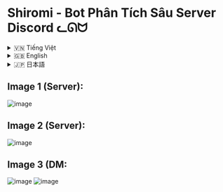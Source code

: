 # Shiromi - Bot Phân Tích Sâu Server Discord ᓚᘏᗢ

<!-- Vietnamese -->
<details>
<summary>🇻🇳 Tiếng Việt</summary>

## Giới thiệu

**Shiromi** là một bot Discord mạnh mẽ được thiết kế để thực hiện quét và phân tích sâu dữ liệu hoạt động của một server Discord. Bot thu thập thông tin chi tiết về tin nhắn, hoạt động của thành viên, việc sử dụng emoji/sticker, vai trò, kênh, luồng và nhiều hơn nữa. Kết quả phân tích được trình bày dưới dạng các báo cáo embeds trực quan trong Discord, file xuất CSV/JSON, và báo cáo DM cá nhân hóa cho thành viên.

Ngoài ra, Shiromi có khả năng lưu trữ dữ liệu quét vào cơ sở dữ liệu PostgreSQL, cho phép tra cứu và hiển thị thông tin qua một giao diện web (nếu được tích hợp).

**Các chức năng chính:**

*   **Quét Toàn Diện:** Thu thập dữ liệu từ tất cả các kênh text, voice (chat), và luồng (bao gồm cả luồng lưu trữ nếu có quyền).
*   **Phân Tích Hoạt Động:** Đếm tin nhắn, link, ảnh, emoji, sticker, lượt nhắc, trả lời, reaction (đã lọc) của từng thành viên và toàn server.
*   **Thống Kê Phụ Trợ:** Lấy thông tin boosters, kênh voice/stage, invites, webhooks, integrations, thành viên lâu năm nhất, và phân tích audit log (ví dụ: theo dõi lượt cấp role, tạo thread).
*   **Báo Cáo Đa Dạng:**
    *   **Embeds Discord:** Hiển thị các bảng xếp hạng và thống kê trực tiếp trong kênh Discord được chỉ định.
    *   **Xuất File:** Tạo file CSV và JSON chi tiết cho các mục dữ liệu khác nhau. (Đang thi công)
    *   **DM Cá Nhân:** Gửi báo cáo tóm tắt hoạt động và thành tích cá nhân cho từng thành viên (dựa trên role cấu hình hoặc cho admin ở chế độ test).
*   **Lưu Trữ Database:** Lưu kết quả quét và dữ liệu người dùng vào PostgreSQL để có thể truy cập qua web.
*   **Logging Chi Tiết:** Ghi log quá trình quét vào một thread Discord riêng biệt để dễ theo dõi.
*   **Tùy Biến Cao:** Nhiều tùy chọn cấu hình qua file `.env` (ví dụ: loại trừ category, theo dõi role cụ thể, ID sticker/emoji, kênh báo cáo).
*   **Hỗ Trợ Proxy Bot:** Có thể hoạt động như một bot worker, nhận lệnh từ một bot proxy chính (ví dụ: Mizuki).

## Tính năng

*   **Phân tích Server:**
    *   Thông tin chung server (owner, ngày tạo, boost, số lượng kênh/role/emoji/sticker).
    *   Thống kê quét (số kênh/luồng đã xử lý, tổng tin nhắn, tổng reaction đã lọc, thời gian quét).
    *   Bảng xếp hạng hoạt động kênh text và voice (chat).
    *   "Giờ Vàng" và "Giờ Âm" của server và các kênh/luồng.
    *   Top emoji/sticker được sử dụng nhiều/ít nhất server.
    *   Emoji server không được sử dụng.
*   **Phân tích Thành viên:**
    *   Bảng xếp hạng người dùng hoạt động nhiều/ít nhất (tin nhắn, link, ảnh, emoji server, sticker, mention gửi/nhận, trả lời, reaction gửi/nhận, số kênh hoạt động, thời gian hoạt động).
    *   Bảng xếp hạng người mời nhiều nhất (theo lượt dùng invite).
    *   Bảng xếp hạng booster "bền bỉ" nhất.
    *   Bảng xếp hạng thành viên lâu năm nhất.
    *   Bảng xếp hạng người tạo thread nhiều/ít nhất.
    *   Theo dõi và xếp hạng lượt nhận các role đặc biệt (từ Audit Log).
*   **Tìm Kiếm Từ Khóa:**
    *   Tìm kiếm các từ khóa cụ thể trong tin nhắn.
    *   Thống kê tổng số lần xuất hiện, top kênh/luồng và top user theo từ khóa.
*   **Xuất Dữ Liệu:** (Đang thi công)
    *   File CSV chi tiết cho thông tin server, kênh/luồng, hoạt động người dùng, roles, boosters, invites, webhooks, integrations, audit logs, và các bảng xếp hạng.
    *   File JSON tổng hợp toàn bộ dữ liệu quét.
*   **Báo Cáo DM Cá Nhân:**
    *   Tóm tắt hoạt động cá nhân (tin nhắn, nội dung gửi, tương tác, thời gian hoạt động, phạm vi hoạt động).
    *   Top items cá nhân (emoji, sticker).
    *   "Giờ Vàng" cá nhân.
    *   Thành tích và vị trí trong các bảng xếp hạng của server.
    *   Lời cảm ơn và ảnh cá nhân hóa cho các role đặc biệt (booster, người đóng góp).
*   **Kỹ thuật:**
    *   Sử dụng `asyncio` và `asyncpg` cho các hoạt động bất đồng bộ và tương tác database hiệu quả.
    *   Logging chi tiết lên console (sử dụng `rich`) và thread Discord.
    *   Cấu hình intents Discord linh hoạt.
    *   Quản lý lỗi và cooldown cho lệnh.
    *   Hỗ trợ PROXY_BOT_ID để nhận lệnh từ bot khác.

## Điều kiện tiên quyết

1.  **Python:** Phiên bản 3.8 trở lên.
2.  **Git:** Để tải mã nguồn.
3.  **PostgreSQL Server:** Một instance PostgreSQL đang chạy và có thể truy cập.
4.  (Tùy chọn) Một bot Discord khác để làm PROXY_BOT_ID nếu bạn muốn sử dụng tính năng này.

## Cài đặt

1.  **Tải mã nguồn:**
    ```bash
    git clone https://github.com/Rin1809/Shiromi
    cd Shiromi
    ```

2.  **Tạo môi trường ảo (khuyến nghị):**
    ```bash
    python -m venv venv
    # Windows
    venv\Scripts\activate
    # Linux/macOS
    source venv/bin/activate
    ```

3.  **Cài đặt thư viện:**
    ```bash
    pip install -r requirements.txt
    ```

## Cấu hình

1.  **Sao chép file `.env_example.md` thành `.env`:**
    ```bash
    # Windows
    copy .env_example.md .env
    # Linux/macOS
    cp .env_example.md .env
    ```

2.  **Chỉnh sửa file `.env` với các thông tin của bạn:**
    *   `DISCORD_TOKEN`: Token của bot discord của bạn.
    *   `DATABASE_URL`: Chuỗi kết nối đến PostgreSQL của bạn (ví dụ: `postgresql://user:password@host:port/database`).
    *   `ADMIN_USER_ID`: ID người dùng Discord của chủ sở hữu bot (quan trọng cho quyền `is_owner()`).
    *   `PROXY_BOT_ID` (Tùy chọn): ID của bot proxy (ví dụ: Mizuki) nếu bạn muốn Shiromi nhận lệnh từ bot đó.
    *   `BOT_NAME`: Tên bot sẽ hiển thị trong một số tin nhắn.
    *   `COMMAND_PREFIX`: Tiền tố lệnh (ví dụ: `Shi`).
    *   `EXCLUDED_CATEGORY_IDS` (Tùy chọn): Danh sách ID category cần loại trừ khỏi quét, cách nhau bởi dấu phẩy.
    *   `FINAL_STICKER_ID`, `INTERMEDIATE_STICKER_ID`, `LEAST_STICKER_ID`, `MOST_STICKER_ID` (Tùy chọn): ID các sticker sẽ được gửi ở các giai đoạn khác nhau của báo cáo.
    *   `WEBSITE_BASE_URL` (Tùy chọn): URL gốc của trang web hiển thị dữ liệu quét (nếu có).
    *   `REPORT_CHANNEL_ID` (Tùy chọn): ID kênh Discord để gửi báo cáo embeds công khai. Nếu không đặt, sẽ gửi vào kênh gốc nơi lệnh được gọi.
    *   `FINAL_DM_EMOJI` (Tùy chọn): Emoji gửi cuối mỗi DM cá nhân.
    *   `TRACKED_ROLE_GRANT_IDS` (Tùy chọn): ID các role cần theo dõi lượt cấp qua Audit Log.
    *   `DM_REPORT_RECIPIENT_ROLE_ID` (Tùy chọn): ID của role mà thành viên có role này sẽ nhận DM báo cáo.
    *   `BOOSTER_THANKYOU_ROLE_IDS` (Tùy chọn): ID các role (booster, đóng góp) để gửi lời cảm ơn đặc biệt và ảnh cá nhân hóa trong DM.
    *   `ADMIN_ROLE_IDS_FILTER` (Tùy chọn): ID các role admin khác (ngoài quyền Administrator của server) cần lọc khỏi một số BXH.
    *   `REACTION_UNICODE_EXCEPTIONS` (Tùy chọn): Danh sách emoji Unicode được phép xuất hiện trong BXH reaction (ngoài emoji của server).
    *   `ENABLE_REACTION_SCAN` (Tùy chọn): Đặt là `true` để bật quét reaction (có thể làm chậm quá trình quét).
    *   `MAX_CONCURRENT_CHANNEL_SCANS` (Tùy chọn): Số kênh/luồng quét đồng thời tối đa (mặc định là 5).

3.  **Cấu hình ảnh cá nhân hóa cho DM (Tùy chọn):**
    *   Chỉnh sửa file `quy_toc_anh.json`.
    *   Thêm các cặp `"USER_ID": "IMAGE_URL"` cho những người dùng có `BOOSTER_THANKYOU_ROLE_IDS` mà bạn muốn họ nhận ảnh riêng trong DM.

## Chạy Bot

Sau khi cài đặt và cấu hình:
```bash
python bot.py
```
Bot sẽ kết nối tới Discord và sẵn sàng nhận lệnh.

## Sử dụng Lệnh

Các lệnh chính được gọi qua tiền tố đã cấu hình (ví dụ: `Shi`).

*   **Chế độ Test (Gửi DM cho Admin):**
    *   `[prefix]romi [export_csv=True/False] [export_json=True/False] [keywords=từ khóa1,từ khóa2]`
    *   Ví dụ: `Shi romi export_csv=True keywords=chào,tạm biệt`
    *   Mặc định: `export_csv=False`, `export_json=False`, không tìm keywords.
    *   Báo cáo DM cá nhân sẽ được gửi đến `ADMIN_USER_ID` đã cấu hình.
*   **Chế độ Bình Thường (Gửi DM cho Role Cấu Hình):**
    *   `[prefix]Shiromi [export_csv=True/False] [export_json=True/False] [keywords=từ khóa1,từ khóa2]`
    *   Ví dụ: `Shi Shiromi export_json=True`
    *   Báo cáo DM cá nhân sẽ được gửi đến những người dùng có `DM_REPORT_RECIPIENT_ROLE_ID`.
*   **Kiểm tra Bot:**
    *   `[prefix]ping_shiromi`
    *   Kiểm tra xem bot có phản hồi không và hiển thị độ trễ.

**Lưu ý về PROXY_BOT_ID:**
Nếu `PROXY_BOT_ID` được cấu hình, bot đó có thể gọi lệnh của Shiromi bằng cách gửi tin nhắn bắt đầu trực tiếp bằng tên lệnh (không cần tiền tố `COMMAND_PREFIX` của Shiromi). Ví dụ, nếu bot proxy gửi `romi export_csv=True`, Shiromi sẽ hiểu và thực thi.

## Cấu trúc thư mục

```
Shiromi/
├── .git/
├── __pycache__/
├── bot_core/
│   ├── __init__.py
│   ├── events.py
│   ├── setup.py
├── cogs/
│   ├── deep_scan_helpers/
│   │   ├── __init__.py
│   │   ├── data_processing.py
│   │   ├── dm_sender.py
│   │   ├── export_generation.py
│   │   ├── finalization.py
│   │   ├── init_scan.py
│   │   ├── report_generation.py
│   │   ├── scan_channels.py
│   ├── __init__.py
│   ├── deep_scan_cog.py
├── moitruongao/ (Môi trường ảo Python, vd: venv)
├── reporting/
│   ├── __init__.py
│   ├── csv_writer.py
│   ├── embeds_analysis.py
│   ├── embeds_dm.py
│   ├── embeds_guild.py
│   ├── embeds_items.py
│   ├── embeds_user.py
│   ├── json_writer.py
├── .env                    # Đặt .env ở đây, biến môi trường (QUAN TRỌNG, BÍ MẬT)
├── .env_example.md         # File ví dụ cho .env
├── .gitignore
├── bot.py                  # File chạy bot chính
├── config.py               # Tải và quản lý cấu hình
├── database.py             # Tương tác với cơ sở dữ liệu PostgreSQL
├── discord_logging.py      # Gửi log lên thread Discord
├── quy_toc_anh.json        # Mapping ảnh cá nhân cho DM
├── README.md               # File bạn đang đọc
├── requirements.txt        # Danh sách thư viện Python
├── scanner.py              # (Trống - có thể dành cho chức năng tương lai)
└── utils.py                # Các hàm tiện ích chung
```

## Lưu ý Quan trọng

*   **Quyền Bot:** Shiromi cần nhiều quyền Discord để hoạt động đầy đủ (bao gồm các Privileged Intents như Guild Members, Message Content, và các quyền server như View Audit Log, Manage Server, Read Message History, Create Public Threads, Embed Links, Attach Files). Đảm bảo bot có đủ quyền trên Developer Portal và trong server.
*   **Cơ sở dữ liệu:** Kết nối và thiết lập bảng PostgreSQL là bắt buộc. Bot sẽ không hoạt động nếu không có database.
*   **Tài nguyên:** Quá trình quét sâu có thể tốn thời gian và tài nguyên (CPU, RAM, API rate limit của Discord), đặc biệt trên các server lớn hoặc khi bật quét reaction.
*   **API Rate Limits:** Bot cố gắng xử lý rate limit của Discord, nhưng với các server cực lớn, việc quét có thể bị gián đoạn.
*   **Bảo mật PROXY_BOT_ID:** Nếu sử dụng, đảm bảo rằng chỉ bot proxy đáng tin cậy mới có ID đó, vì nó có thể thực thi các lệnh mạnh mẽ của Shiromi.

</details>

<!-- English -->
<details>
<summary>🇬🇧 English</summary>

## Introduction

**Shiromi** is a powerful Discord bot designed to perform in-depth scans and analysis of a Discord server's activity data. It collects detailed information about messages, member activity, emoji/sticker usage, roles, channels, threads, and much more. The analysis results are presented as visually appealing embed reports in Discord, CSV/JSON export files, and personalized DM reports for members.

Additionally, Shiromi can store scan data in a PostgreSQL database, enabling data retrieval and display through a web interface (if integrated).

**Main functionalities:**

*   **Comprehensive Scanning:** Collects data from all text channels, voice channels (chat), and threads (including archived threads if permissions allow).
*   **Activity Analysis:** Counts messages, links, images, emojis, stickers, mentions, replies, and (filtered) reactions for each member and the entire server.
*   **Auxiliary Statistics:** Fetches information on boosters, voice/stage channels, invites, webhooks, integrations, oldest members, and analyzes audit logs (e.g., tracking role grants, thread creations).
*   **Diverse Reporting:**
    *   **Discord Embeds:** Displays leaderboards and statistics directly in a designated Discord channel.
    *   **File Exports:** Generates detailed CSV and JSON files for various data categories. (Working on it)
    *   **Personalized DMs:** Sends summary reports of individual activity and achievements to members (based on configured roles or to an admin in test mode).
*   **Database Storage:** Saves scan results and user data to PostgreSQL for potential web-based access.
*   **Detailed Logging:** Logs the scanning process to a separate Discord thread for easy monitoring.
*   **Highly Configurable:** Many customization options via the `.env` file (e.g., exclude categories, track specific roles, sticker/emoji IDs, report channel).
*   **Proxy Bot Support:** Can function as a worker bot, receiving commands from a main proxy bot (e.g., Mizuki).

## Features

*   **Server Analysis:**
    *   General server information (owner, creation date, boost level, counts of channels/roles/emojis/stickers).
    *   Scan summary (processed channels/threads, total messages, total filtered reactions, scan duration).
    *   Activity leaderboards for text and voice (chat) channels.
    *   Server and channel/thread "Golden Hours" (most active) and "Umbra Hours" (least active).
    *   Top most/least used server emojis/stickers.
    *   Unused server emojis.
*   **Member Analysis:**
    *   Leaderboards for most/least active users (messages, links, images, server emojis, stickers, mentions sent/received, replies, reactions sent/received, distinct channels active in, activity span).
    *   Top inviters leaderboard (by invite uses).
    *   "Most Enduring" booster leaderboard.
    *   Oldest members leaderboard.
    *   Most/least thread creators leaderboard.
    *   Tracking and ranking of grants for special roles (from Audit Log).
*   **Keyword Search:**
    *   Search for specific keywords in messages.
    *   Statistics on total occurrences, top channels/threads, and top users by keyword.
*   **Data Export:**
    *   Detailed CSV files for server info, channels/threads, user activity, roles, boosters, invites, webhooks, integrations, audit logs, and leaderboards.
    *   Comprehensive JSON file of all scanned data.
*   **Personalized DM Reports:**
    *   Summary of personal activity (messages, content sent, interactions, activity time, scope of activity).
    *   Top personal items (emojis, stickers).
    *   Personal "Golden Hour."
    *   Achievements and server ranking positions.
    *   Personalized thank-you messages and images for special roles (boosters, contributors).
*   **Technical:**
    *   Uses `asyncio` and `asyncpg` for efficient asynchronous operations and database interaction.
    *   Detailed logging to console (using `rich`) and a Discord thread.
    *   Flexible Discord intents configuration.
    *   Error handling and command cooldowns.
    *   Supports `PROXY_BOT_ID` for receiving commands from another bot.

## Prerequisites

1.  **Python:** Version 3.8 or higher.
2.  **Git:** To clone the source code.
3.  **PostgreSQL Server:** A running and accessible PostgreSQL instance.
4.  (Optional) Another Discord bot to act as `PROXY_BOT_ID` if you wish to use this feature.

## Installation

1.  **Clone the repository:**
    ```bash
    git clone https://github.com/Rin1809/Shiromi
    cd Shiromi
    ```

2.  **Create a virtual environment (recommended):**
    ```bash
    python -m venv venv
    # Windows
    venv\Scripts\activate
    # Linux/macOS
    source venv/bin/activate
    ```

3.  **Install dependencies:**
    ```bash
    pip install -r requirements.txt
    ```

## Configuration

1.  **Copy `.env_example.md` to `.env`:**
    ```bash
    # Windows
    copy .env_example.md .env
    # Linux/macOS
    cp .env_example.md .env
    ```

2.  **Edit the `.env` file with your information:**
    *   `DISCORD_TOKEN`: Your discord bot's token.
    *   `DATABASE_URL`: Connection string for your PostgreSQL (e.g., `postgresql://user:password@host:port/database`).
    *   `ADMIN_USER_ID`: Your Discord user ID (important for `is_owner()` permissions).
    *   `PROXY_BOT_ID` (Optional): ID of the proxy bot (e.g., Mizuki) if you want Shiromi to accept commands from it.
    *   `BOT_NAME`: Bot's name to be displayed in some messages.
    *   `COMMAND_PREFIX`: Command prefix (e.g., `Shi`).
    *   `EXCLUDED_CATEGORY_IDS` (Optional): Comma-separated list of category IDs to exclude from scans.
    *   `FINAL_STICKER_ID`, `INTERMEDIATE_STICKER_ID`, `LEAST_STICKER_ID`, `MOST_STICKER_ID` (Optional): IDs of stickers to be sent at different reporting stages.
    *   `WEBSITE_BASE_URL` (Optional): Base URL of the website displaying scan data (if any).
    *   `REPORT_CHANNEL_ID` (Optional): Discord channel ID to send public embed reports. If not set, reports are sent to the channel where the command was invoked.
    *   `FINAL_DM_EMOJI` (Optional): Emoji sent at the end of each personalized DM.
    *   `TRACKED_ROLE_GRANT_IDS` (Optional): Role IDs to track grants for via Audit Log.
    *   `DM_REPORT_RECIPIENT_ROLE_ID` (Optional): ID of the role whose members will receive DM reports.
    *   `BOOSTER_THANKYOU_ROLE_IDS` (Optional): Role IDs (boosters, contributors) to send special thank-you messages and personalized images in DMs.
    *   `ADMIN_ROLE_IDS_FILTER` (Optional): Other admin role IDs (besides server Administrator permission) to filter from some leaderboards.
    *   `REACTION_UNICODE_EXCEPTIONS` (Optional): List of Unicode emojis allowed in reaction leaderboards (besides server emojis).
    *   `ENABLE_REACTION_SCAN` (Optional): Set to `true` to enable reaction scanning (can slow down scans).
    *   `MAX_CONCURRENT_CHANNEL_SCANS` (Optional): Maximum number of channels/threads to scan concurrently (default is 5).

3.  **Configure personalized DM images (Optional):**
    *   Edit the `quy_toc_anh.json` file.
    *   Add `"USER_ID": "IMAGE_URL"` pairs for users with `BOOSTER_THANKYOU_ROLE_IDS` whom you want to receive custom images in their DMs.

## Running the Bot

After installation and configuration:
```bash
python bot.py
```
The bot will connect to Discord and be ready to receive commands.

## Using Commands

Main commands are invoked using the configured prefix (e.g., `Shi`).

*   **Test Mode (Sends DMs to Admin):**
    *   `[prefix]romi [export_csv=True/False] [export_json=True/False] [keywords=keyword1,keyword2]`
    *   Example: `Shi romi export_csv=True keywords=hello,goodbye`
    *   Defaults: `export_csv=False`, `export_json=False`, no keywords.
    *   Personalized DM reports will be sent to the configured `ADMIN_USER_ID`.
*   **Normal Mode (Sends DMs to Configured Role):**
    *   `[prefix]Shiromi [export_csv=True/False] [export_json=True/False] [keywords=keyword1,keyword2]`
    *   Example: `Shi Shiromi export_json=True`
    *   Personalized DM reports will be sent to users with the `DM_REPORT_RECIPIENT_ROLE_ID`.
*   **Bot Check:**
    *   `[prefix]ping_shiromi`
    *   Checks if the bot is responsive and shows latency.

**Note on PROXY_BOT_ID:**
If `PROXY_BOT_ID` is configured, that bot can invoke Shiromi's commands by sending a message starting directly with the command name (no need for Shiromi's `COMMAND_PREFIX`). For example, if the proxy bot sends `romi export_csv=True`, Shiromi will understand and execute it.

## Folder Structure

```
Shiromi/
├── .git/
├── __pycache__/
├── bot_core/
│   ├── __init__.py
│   ├── events.py
│   ├── setup.py
├── cogs/
│   ├── deep_scan_helpers/
│   │   ├── __init__.py
│   │   ├── data_processing.py
│   │   ├── dm_sender.py
│   │   ├── export_generation.py
│   │   ├── finalization.py
│   │   ├── init_scan.py
│   │   ├── report_generation.py
│   │   ├── scan_channels.py
│   ├── __init__.py
│   ├── deep_scan_cog.py
├── moitruongao/ (Python virtual environment, e.g., venv)
├── reporting/
│   ├── __init__.py
│   ├── csv_writer.py
│   ├── embeds_analysis.py
│   ├── embeds_dm.py
│   ├── embeds_guild.py
│   ├── embeds_items.py
│   ├── embeds_user.py
│   ├── json_writer.py
├── .env                    # set it here, Environment variables (IMPORTANT, SECRET)
├── .env_example.md         # Example file for .env
├── .gitignore
├── bot.py                  # Main bot execution file
├── config.py               # Loads and manages configuration
├── database.py             # Interacts with PostgreSQL database
├── discord_logging.py      # Sends logs to a Discord thread
├── quy_toc_anh.json        # Mapping for personalized DM images
├── README.md               # This file
├── requirements.txt        # Python library dependencies
├── scanner.py              # (Empty - possibly for future features)
└── utils.py                # General utility functions
```

## Important Notes

*   **Bot Permissions:** Shiromi requires extensive Discord permissions to function fully (including Privileged Intents like Guild Members, Message Content, and server permissions such as View Audit Log, Manage Server, Read Message History, Create Public Threads, Embed Links, Attach Files). Ensure the bot has sufficient permissions on the Developer Portal and within the server.
*   **Database:** PostgreSQL connection and table setup are mandatory. The bot will not operate without a database.
*   **Resources:** Deep scans can be time-consuming and resource-intensive (CPU, RAM, Discord API rate limits), especially on large servers or when reaction scanning is enabled.
*   **API Rate Limits:** The bot attempts to handle Discord's rate limits, but scans on extremely large servers might still be interrupted.
*   **PROXY_BOT_ID Security:** If used, ensure that only the trusted proxy bot has that ID, as it can execute Shiromi's powerful commands.

</details>

<!-- Japanese -->
<details>
<summary>🇯🇵 日本語</summary>

## 概要

**Shiromi (シロミ)** は、Discordサーバーの活動データを詳細にスキャンおよび分析するために設計された強力なDiscordボットです。メッセージ、メンバーの活動、絵文字/スタンプの使用状況、ロール、チャンネル、スレッドなどに関する詳細情報を収集します。分析結果は、Discord内の視覚的に魅力的な埋め込みレポート、CSV/JSONエクスポートファイル、およびメンバー向けのパーソナライズされたDMレポートとして表示されます。

さらに、ShiromiはスキャンデータをPostgreSQLデータベースに保存でき、Webインターフェース（統合されている場合）を介したデータ検索と表示を可能にします。

**主な機能:**

*   **包括的スキャン:** すべてのテキストチャンネル、ボイスチャンネル（チャット）、スレッド（権限があればアーカイブ済みスレッドも含む）からデータを収集します。
*   **活動分析:** 各メンバーおよびサーバー全体のメッセージ、リンク、画像、絵文字、スタンプ、メンション、返信、および（フィルタリングされた）リアクションをカウントします。
*   **補助統計:** ブースター、ボイス/ステージチャンネル、招待、Webhook、連携、最古参メンバーに関する情報を取得し、監査ログを分析します（例: ロール付与、スレッド作成の追跡）。
*   **多様なレポート:**
    *   **Discord埋め込み:** 指定されたDiscordチャンネルにリーダーボードと統計を直接表示します。
    *   **ファイルエクスポート:** 様々なデータカテゴリに対応した詳細なCSVおよびJSONファイルを生成します。（まだです）
    *   **パーソナライズDM:** 個人の活動と実績の概要レポートをメンバーに送信します（設定されたロールに基づいて、またはテストモードでは管理者に）。
*   **データベース保存:** スキャン結果とユーザーデータをPostgreSQLに保存し、Web経由でのアクセスを可能にします。
*   **詳細ロギング:** スキャンプロセスを別のDiscordスレッドに記録し、監視を容易にします。
*   **高度な設定可能性:** `.env`ファイルを通じて多くのカスタマイズオプションを提供します（例: カテゴリ除外、特定ロールの追跡、スタンプ/絵文字ID、レポートチャンネル）。
*   **プロキシボット対応:** メインのプロキシボット（例: Mizuki）からコマンドを受信するワーカーボットとして機能できます。

## 機能

*   **サーバー分析:**
    *   一般サーバー情報（オーナー、作成日、ブーストレベル、チャンネル/ロール/絵文字/スタンプの数）。
    *   スキャン概要（処理済みチャンネル/スレッド数、総メッセージ数、総フィルタリング済みリアクション数、スキャン時間）。
    *   テキストおよびボイス（チャット）チャンネルの活動リーダーボード。
    *   サーバーおよびチャンネル/スレッドの「ゴールデンアワー」（最も活発）および「アンブラアワー」（最も閑散）。
    *   サーバーで最も/最も少なく使用された絵文字/スタンプ。
    *   未使用のサーバー絵文字。
*   **メンバー分析:**
    *   最も/最も活動の少ないユーザーのリーダーボード（メッセージ、リンク、画像、サーバー絵文字、スタンプ、送受信メンション、返信、送受信リアクション、活動チャンネル数、活動期間）。
    *   最多招待者リーダーボード（招待使用数による）。
    *   「最も長くブーストしている」ブースターのリーダーボード。
    *   最古参メンバーのリーダーボード。
    *   最多/最少スレッド作成者リーダーボード。
    *   特別ロールの付与追跡とランキング（監査ログから）。
*   **キーワード検索:**
    *   メッセージ内の特定のキーワードを検索。
    *   キーワードごとの総出現回数、トップチャンネル/スレッド、トップユーザーの統計。
*   **データエクスポート:**
    *   サーバー情報、チャンネル/スレッド、ユーザー活動、ロール、ブースター、招待、Webhook、連携、監査ログ、およびリーダーボードの詳細なCSVファイル。
    *   全スキャンデータの包括的なJSONファイル。
*   **パーソナライズDMレポート:**
    *   個人の活動概要（メッセージ、送信コンテンツ、インタラクション、活動時間、活動範囲）。
    *   個人のトップアイテム（絵文字、スタンプ）。
    *   個人の「ゴールデンアワー」。
    *   サーバーランキングにおける実績と順位。
    *   特別ロール（ブースター、貢献者）へのパーソナライズされた感謝メッセージと画像。
*   **技術仕様:**
    *   効率的な非同期操作とデータベース対話のために`asyncio`と`asyncpg`を使用。
    *   コンソール（`rich`を使用）およびDiscordスレッドへの詳細ロギング。
    *   柔軟なDiscordインテント設定。
    *   エラー処理とコマンドクールダウン。
    *   別のボットからコマンドを受信するための`PROXY_BOT_ID`をサポート。

## 前提条件

1.  **Python:** バージョン3.8以上。
2.  **Git:** ソースコードのクローン用。
3.  **PostgreSQLサーバー:** 実行中でアクセス可能なPostgreSQLインスタンス。
4.  (任意) この機能を使用したい場合は、`PROXY_BOT_ID`として機能する別のDiscordボット。

## インストール

1.  **リポジトリのクローン:**
    ```bash
    git clone https://github.com/Rin1809/Shiromi
    cd Shiromi
    ```

2.  **仮想環境の作成 (推奨):**
    ```bash
    python -m venv venv
    # Windows
    venv\Scripts\activate
    # Linux/macOS
    source venv/bin/activate
    ```

3.  **依存関係のインストール:**
    ```bash
    pip install -r requirements.txt
    ```

## 設定

1.  **`.env_example.md` を `.env` にコピー:**
    ```bash
    # Windows
    copy .env_example.md .env
    # Linux/macOS
    cp .env_example.md .env
    ```

2.  **`.env` ファイルを編集して情報を入力:**
    *   `DISCORD_TOKEN`: あなたのDiscordボットのトークン。
    *   `DATABASE_URL`: PostgreSQLへの接続文字列 (例: `postgresql://user:password@host:port/database`)。
    *   `ADMIN_USER_ID`: ボット所有者のDiscordユーザーID (`is_owner()`権限に重要)。
    *   `PROXY_BOT_ID` (任意): Shiromiがコマンドを受け付けるプロキシボットのID (例: Mizuki)。
    *   `BOT_NAME`: 一部のメッセージで表示されるボット名。
    *   `COMMAND_PREFIX`: コマンドプレフィックス (例: `Shi`)。
    *   `EXCLUDED_CATEGORY_IDS` (任意): スキャンから除外するカテゴリIDのコンマ区切りリスト。
    *   `FINAL_STICKER_ID`, `INTERMEDIATE_STICKER_ID`, `LEAST_STICKER_ID`, `MOST_STICKER_ID` (任意): レポートの様々な段階で送信されるスタンプのID。
    *   `WEBSITE_BASE_URL` (任意): スキャンデータを表示するウェブサイトのベースURL (もしあれば)。
    *   `REPORT_CHANNEL_ID` (任意): 公開埋め込みレポートを送信するDiscordチャンネルID。設定しない場合、コマンドが呼び出された元のチャンネルに送信されます。
    *   `FINAL_DM_EMOJI` (任意): 各パーソナライズDMの最後に送信される絵文字。
    *   `TRACKED_ROLE_GRANT_IDS` (任意): 監査ログ経由で付与を追跡するロールID。
    *   `DM_REPORT_RECIPIENT_ROLE_ID` (任意): DMレポートを受信するメンバーが持つロールのID。
    *   `BOOSTER_THANKYOU_ROLE_IDS` (任意): DMで特別な感謝メッセージとパーソナライズ画像を送信するロールID (ブースター、貢献者)。
    *   `ADMIN_ROLE_IDS_FILTER` (任意): 一部のリーダーボードから除外する他の管理者ロールID (サーバーの管理者権限以外)。
    *   `REACTION_UNICODE_EXCEPTIONS` (任意): リアクションリーダーボードで許可されるUnicode絵文字のリスト (サーバー絵文字以外)。
    *   `ENABLE_REACTION_SCAN` (任意): リアクションスキャンを有効にする場合は `true` に設定 (スキャンが遅くなる可能性あり)。
    *   `MAX_CONCURRENT_CHANNEL_SCANS` (任意): 同時にスキャンするチャンネル/スレッドの最大数 (デフォルトは5)。

3.  **パーソナライズDM画像の構成 (任意):**
    *   `quy_toc_anh.json` ファイルを編集します。
    *   `BOOSTER_THANKYOU_ROLE_IDS` を持ち、DMでカスタム画像を受信させたいユーザーに対して、`"USER_ID": "IMAGE_URL"` のペアを追加します。

## ボットの実行

インストールと設定後:
```bash
python bot.py
```
ボットはDiscordに接続し、コマンドを受け付ける準備ができます。

## コマンドの使用方法

主なコマンドは、設定されたプレフィックス (例: `Shi`) を使用して呼び出します。

*   **テストモード (管理者にDMを送信):**
    *   `[prefix]romi [export_csv=True/False] [export_json=True/False] [keywords=キーワード1,キーワード2]`
    *   例: `Shi romi export_csv=True keywords=こんにちは,さようなら`
    *   デフォルト: `export_csv=False`, `export_json=False`, キーワードなし。
    *   パーソナライズDMレポートは、設定された `ADMIN_USER_ID` に送信されます。
*   **通常モード (設定されたロールにDMを送信):** （まだ利用できないです）
    *   `[prefix]Shiromi [export_csv=True/False] [export_json=True/False] [keywords=キーワード1,キーワード2]`
    *   例: `Shi Shiromi export_json=True`
    *   パーソナライズDMレポートは、`DM_REPORT_RECIPIENT_ROLE_ID` を持つユーザーに送信されます。
*   **ボットチェック:**
    *   `[prefix]ping_shiromi`
    *   ボットが応答するかどうかを確認し、遅延を表示します。

**PROXY_BOT_IDに関する注意:**
`PROXY_BOT_ID` が設定されている場合、そのボットはShiromiの `COMMAND_PREFIX` なしで、コマンド名で始まるメッセージを送信することでShiromiのコマンドを呼び出すことができます。例えば、プロキシボットが `romi export_csv=True` と送信すると、Shiromiはそれを理解して実行します。

## フォルダ構造

```
Shiromi/
├── .git/
├── __pycache__/
├── bot_core/
│   ├── __init__.py
│   ├── events.py
│   ├── setup.py
├── cogs/
│   ├── deep_scan_helpers/
│   │   ├── __init__.py
│   │   ├── data_processing.py
│   │   ├── dm_sender.py
│   │   ├── export_generation.py
│   │   ├── finalization.py
│   │   ├── init_scan.py
│   │   ├── report_generation.py
│   │   ├── scan_channels.py
│   ├── __init__.py
│   ├── deep_scan_cog.py
├── moitruongao/ (Python仮想環境、例: venv)
├── reporting/
│   ├── __init__.py
│   ├── csv_writer.py
│   ├── embeds_analysis.py
│   ├── embeds_dm.py
│   ├── embeds_guild.py
│   ├── embeds_items.py
│   ├── embeds_user.py
│   ├── json_writer.py
├── .env                    #ここにおいて下さし 環境変数 (重要、機密)asda
├── .env_example.md         # .env のサンプルファイル
├── .gitignore
├── bot.py                  # メインボット実行ファイルdsd
├── config.py               # 設定の読み込みと管理
├── database.py             # PostgreSQLデータベースとの対話
├── discord_logging.py      # Discordスレッドへのログ送信
├── quy_toc_anh.json        # パーソナライズDM画像の対応表
├── README.md               # このファイル
├── requirements.txt        # Pythonライブラリの依存関係
├── scanner.py              # (空 - 将来の機能用かも)
└── utils.py                # 一般的なユーティリティ関数
```

## 重要な注意点

*   **ボット権限:** Shiromiが完全に機能するには、広範なDiscord権限が必要です（Guild Members、Message Contentなどの特権インテント、およびView Audit Log、Manage Server、Read Message History、Create Public Threads、Embed Links、Attach Filesなどのサーバー権限を含む）。Developer Portalおよびサーバー内でボットが十分な権限を持っていることを確認してください。
*   **データベース:** PostgreSQL接続とテーブル設定は必須です。データベースなしではボットは動作しません。
*   **リソース:** 詳細スキャンは、特に大規模サーバーやリアクションスキャンが有効な場合、時間とリソース（CPU、RAM、Discord APIレート制限）を消費する可能性があります。
*   **APIレート制限:** ボットはDiscordのレート制限を処理しようとしますが、非常に大規模なサーバーではスキャンが中断される可能性があります。
*   **PROXY_BOT_IDのセキュリティ:** 使用する場合、信頼できるプロキシボットのみがそのIDを持つようにしてください。Shiromiの強力なコマンドを実行できるためです。

</details>

## Image 1 (Server):

![image](https://github.com/user-attachments/assets/b402929b-5043-4991-999d-4b4daefd9991)

## Image 2 (Server):

![image](https://github.com/user-attachments/assets/1a150747-062b-491f-a363-bcc10f3af86d)

## Image 3 (DM:

![image](https://github.com/user-attachments/assets/e648e102-23ec-428f-a4f3-8bd193d17b8f)
![image](https://github.com/user-attachments/assets/f2661310-7422-41f2-ac02-ccdd787aa4ac)


